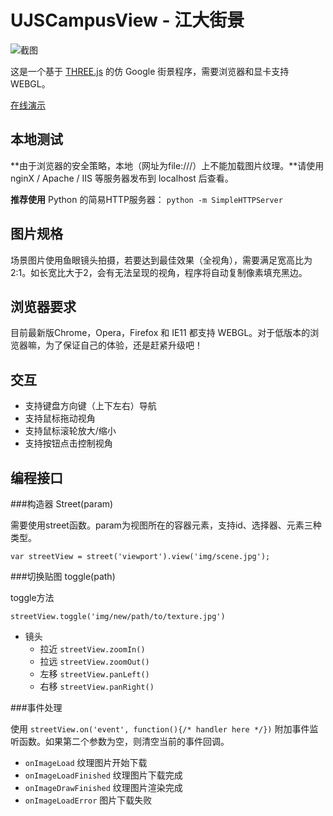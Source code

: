 UJSCampusView - 江大街景
===

![截图](https://raw.githubusercontent.com/ChiChou/UJSCampusView/master/UJSCampusView.jpg)

这是一个基于 [THREE.js](http://threejs.org/) 的仿 Google 街景程序，需要浏览器和显卡支持 WEBGL。

[在线演示](http://chichou.github.io/UJSCampusView/demo "Live demo")

本地测试
---
**由于浏览器的安全策略，本地（网址为file:///）上不能加载图片纹理。**请使用nginX / Apache / IIS 等服务器发布到 localhost 后查看。

**推荐使用** Python 的简易HTTP服务器： `python -m SimpleHTTPServer`

图片规格
---

场景图片使用鱼眼镜头拍摄，若要达到最佳效果（全视角），需要满足宽高比为 2:1。如长宽比大于2，会有无法呈现的视角，程序将自动复制像素填充黑边。

浏览器要求
---
目前最新版Chrome，Opera，Firefox 和 IE11 都支持 WEBGL。对于低版本的浏览器嘛，为了保证自己的体验，还是赶紧升级吧！

交互
---

* 支持键盘方向键（上下左右）导航
* 支持鼠标拖动视角
* 支持鼠标滚轮放大/缩小
* 支持按钮点击控制视角

编程接口
---

###构造器 Street(param)

需要使用street函数。param为视图所在的容器元素，支持id、选择器、元素三种类型。

    var streetView = street('viewport').view('img/scene.jpg');

###切换贴图 toggle(path)

toggle方法

`streetView.toggle('img/new/path/to/texture.jpg')`

* 镜头
    * 拉近 `streetView.zoomIn()`
    * 拉远 `streetView.zoomOut()`
    * 左移 `streetView.panLeft()`
    * 右移 `streetView.panRight()`

###事件处理

使用 `streetView.on('event', function(){/* handler here */})` 附加事件监听函数。如果第二个参数为空，则清空当前的事件回调。

* `onImageLoad` 纹理图片开始下载
* `onImageLoadFinished` 纹理图片下载完成
* `onImageDrawFinished` 纹理图片渲染完成
* `onImageLoadError` 图片下载失败